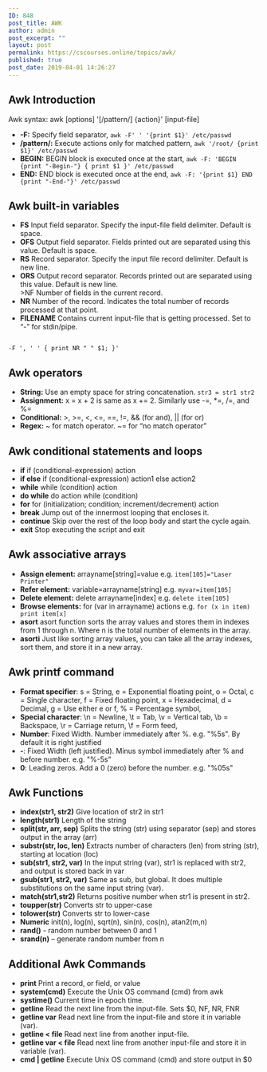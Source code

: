 ```yaml
---
ID: 848
post_title: AWK
author: admin
post_excerpt: ""
layout: post
permalink: https://cscourses.online/topics/awk/
published: true
post_date: 2019-04-01 14:26:27
---
```

<h2>Awk Introduction</h2>

Awk syntax: awk [options] '[/pattern/] {action}' [input-file]
<ul>
<li><b>-F:</b> Specify field separator, <code>awk -F' ' '{print $1}' /etc/passwd</code></li>
<li><b>/pattern/:</b> Execute actions only for matched pattern, <code>awk '/root/ {print $1}' /etc/passwd</code></li>
<li><b>BEGIN:</b> BEGIN block is executed once at the start, <code>awk -F: 'BEGIN {print "-Begin-"} { print $1 }' /etc/passwd</code></li>
<li><b>END:</b> END block is executed once at the end, <code>awk -F: '{print $1} END {print "-End-"}' /etc/passwd</code></li>
</ul>

<h2>Awk built-in variables</h2>
<ul>
<li><b>FS</b> Input field separator. Specify the input-file field delimiter. Default is space.</li>
<li><b>OFS</b> Output field separator. Fields printed out are separated using this value. Default is space.</li>
<li><b>RS</b> Record separator. Specify the input file record delimiter. Default is new line.</li>
<li><b>ORS</b> Output record separator. Records printed out are separated using this value. Default is new line.</li>
<li<b>>NF</b> Number of fields in the current record.</li>
<li><b>NR</b> Number of the record. Indicates the total number of records processed at that point.</li>
<li><b>FILENAME</b> Contains current input-file that is getting processed. Set to “-” for stdin/pipe.</li>
</ul>
<code>
-F ', ' ' { print NR " " $1; }'
</code>

<h2>Awk operators</h2>
<ul>
<li><b>String:</b> Use an empty space for string concatenation. <code>str3 = str1 str2</code></li>
<li><b>Assignment:</b> x = x + 2 is same as x += 2. Similarly use -=, *=, /=, and %=</li>
<li><b>Conditional:</b> >, >=, <, <=, ==, !=, && (for and), || (for or)</li>
<li><b>Regex:</b> ~ for match operator. ~= for “no match operator”</li>
</ul>

<h2>Awk conditional statements and loops</h2>
<ul>
<li><b>if</b> if (conditional-expression) action</li>
<li><b>if else</b> if (conditional-expression) action1 else action2</li>
<li><b>while</b> while (condition) action</li>
<li><b>do while</b> do action while (condition)</li>
<li><b>for</b> for (initialization; condition; increment/decrement) action</li>
<li><b>break</b> Jump out of the innermost looping that encloses it.</li>
<li><b>continue</b> Skip over the rest of the loop body and start the cycle again.</li>
<li><b>exit</b> Stop executing the script and exit</li>
</ul>


<h2>Awk associative arrays</h2>
<ul>
<li><b>Assign element:</b> arrayname[string]=value e.g. <code>item[105]="Laser Printer"</code></li>
<li><b>Refer element:</b> variable=arrayname[string] e.g. <code>myvar=item[105]</code></li>
<li><b>Delete element:</b> delete arrayname[index] e.g. <code>delete item[105]</code></li>
<li><b>Browse elements:</b> for (var in arrayname) actions e.g. <code>for (x in item) print item[x]</code></li>
<li><b>asort</b> asort function sorts the array values and stores them in indexes from 1 through n. Where n is the total number of elements in the array.</li>
<li><b>asorti</b> Just like sorting array values, you can take all the array indexes, sort them, and store it in a new array.</li>
</ul>

<h2>Awk printf command</h2>
<ul>
<li><b>Format specifier</b>: s = String, e = Exponential floating point, o = Octal, c = Single character, f = Fixed floating point, x = Hexadecimal, d = Decimal, g = Use either e or f, % = Percentage symbol,</li>
<li><b>Special character</b>: \n = Newline, \t = Tab, \v = Vertical tab, \b = Backspace, \r = Carriage return, \f = Form feed,</li>
<li><b>Number</b>: Fixed Width. Number immediately after %. e.g. "%5s". By default it is right justified</li>
<li><b>-</b>: Fixed Width (left justified). Minus symbol immediately after % and before number. e.g. "%-5s"</li>
<li><b>0</b>: Leading zeros. Add a 0 (zero) before the number. e.g. "%05s"</li>
</ul>

<h2>Awk Functions</h2>
<ul>
<li><b>index(str1, str2)</b> Give location of str2 in str1</li>
<li><b>length(str1)</b> Length of the string</li>
<li><b>split(str, arr, sep)</b> Splits the string (str) using separator (sep) and stores output in the array (arr)</li>
<li><b>substr(str, loc, len)</b> Extracts number of characters (len) from string (str), starting at location (loc)</li>
<li><b>sub(str1, str2, var)</b> In the input string (var), str1 is replaced with str2, and output is stored back in var</li>
<li><b>gsub(str1, str2, var)</b> Same as sub, but global. It does multiple substitutions on the same input string (var).</li>
<li><b>match(str1,str2)</b> Returns positive number when str1 is present in str2.</li>
<li><b>toupper(str)</b> Converts str to upper-case</li>
<li><b>tolower(str)</b> Converts str to lower-case</li>
<li><b>Numeric</b> init(n), log(n), sqrt(n), sin(n), cos(n), atan2(m,n)</li>
<li><b>rand()</b> - random number between 0 and 1</li>
<li><b>srand(n)</b> – generate random number from n</li>
</ul>

<h2>Additional Awk Commands</h1>
<ul>
<li><b>print</b> Print a record, or field, or value</li>
<li><b>system(cmd)</b> Execute the Unix OS command (cmd) from awk</li>
<li><b>systime()</b> Current time in epoch time. </li>
<li><b>getline</b> Read the next line from the input-file. Sets $0, NF, NR, FNR</li>
<li><b>getline var</b> Read next line from the input-file and store it in variable (var). </li>
<li><b>getline < file</b> Read next line from another input-file.</li>
<li><b>getline var < file</b> Read next line from another input-file and store it in variable (var).</li>
<li><b>cmd | getline</b> Execute Unix OS command (cmd) and store output in $0</li>
</ul>